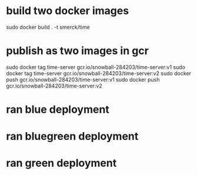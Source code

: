 

# build two docker images
sudo docker build . -t smerck/time

# publish as two images in gcr
sudo docker tag time-server gcr.io/snowball-284203/time-server:v1
sudo docker tag time-server gcr.io/snowball-284203/time-server:v2
sudo docker push gcr.io/snowball-284203/time-server:v1
sudo docker push gcr.io/snowball-284203/time-server:v2

# ran blue deployment

# ran bluegreen deployment

# ran green deployment
